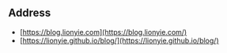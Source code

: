 ## Address

* [https://blog.lionyie.com](https://blog.lionyie.com/)
* [https://lionyie.github.io/blog/](https://lionyie.github.io/blog/)
